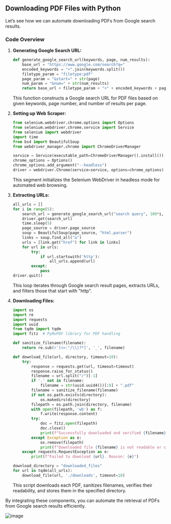 ## Downloading PDF Files with Python

Let’s see how we can automate downloading PDFs from Google search results.

### Code Overview

1. **Generating Google Search URL:**

    ```python
    def generate_google_search_url(keywords, page, num_results):
        base_url = "https://www.google.com/search?q="
        encoded_keywords = "+".join(keywords.split())
        filetype_param = "filetype:pdf"
        page_param = "&start=" + str(page)
        num_param = "&num=" + str(num_results)
        return base_url + filetype_param + "+" + encoded_keywords + page_param + num_param
    ```
    This function constructs a Google search URL for PDF files based on given keywords, page number, and number of results per page.

2. **Setting up Web Scraper:**

    ```python
    from selenium.webdriver.chrome.options import Options
    from selenium.webdriver.chrome.service import Service
    from selenium import webdriver
    import time
    from bs4 import BeautifulSoup
    from webdriver_manager.chrome import ChromeDriverManager

    service = Service(executable_path=ChromeDriverManager().install())
    chrome_options = Options()
    chrome_options.add_argument("--headless")
    driver = webdriver.Chrome(service=service, options=chrome_options)
    ```
    This segment initializes the Selenium WebDriver in headless mode for automated web browsing.

3. **Extracting URLs:**

    ```python
    all_urls = []
    for i in range(5):
        search_url = generate_google_search_url("search query", 100*i, 100)
        driver.get(search_url)
        time.sleep(5)
        page_source = driver.page_source
        soup = BeautifulSoup(page_source, "html.parser")
        links = soup.find_all("a")
        urls = [link.get("href") for link in links]
        for url in urls:
            try:
                if url.startswith('http'):
                    all_urls.append(url)
            except:
                pass
    driver.quit()
    ```
    This loop iterates through Google search result pages, extracts URLs, and filters those that start with "http".

4. **Downloading Files:**

    ```python
    import os
    import re
    import requests
    import uuid
    from tqdm import tqdm
    import fitz  # PyMuPDF library for PDF handling

    def sanitize_filename(filename):
        return re.sub(r'[<>:"/\\|?*]', '_', filename)

    def download_file(url, directory, timeout=10):
        try:
            response = requests.get(url, timeout=timeout)
            response.raise_for_status()
            filename = url.split("/")[-1]
            if '.' not in filename:
                filename = str(uuid.uuid4())[:8] + ".pdf"
            filename = sanitize_filename(filename)
            if not os.path.exists(directory):
                os.makedirs(directory)
            filepath = os.path.join(directory, filename)
            with open(filepath, 'wb') as f:
                f.write(response.content)
            try:
                doc = fitz.open(filepath)
                doc.close()
                print(f"Successfully downloaded and verified {filename} to {directory}")
            except Exception as e:
                os.remove(filepath)
                print(f"Downloaded file {filename} is not readable or corrupt. Removed from {directory}")
        except requests.RequestException as e:
            print(f"Failed to download {url}. Reason: {e}")

    download_directory = "downloaded_files"
    for url in tqdm(all_urls):
        download_file(url, './downloads', timeout=10)
    ```
    This script downloads each PDF, sanitizes filenames, verifies their readability, and stores them in the specified directory.

By integrating these components, you can automate the retrieval of PDFs from Google search results efficiently.

![image](https://github.com/user-attachments/assets/7c41227f-d93e-4212-8abb-7877b643390c)

